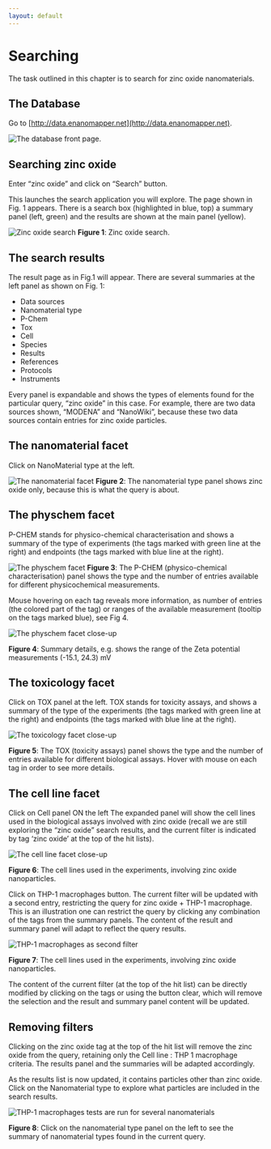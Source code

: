 ```yaml
---
layout: default
---
```


# Searching

The task outlined in this chapter is to search for zinc oxide nanomaterials.

## The Database

Go to [http://data.enanomapper.net](http://data.enanomapper.net).

![The database front page.](media/image2.png)

## Searching zinc oxide

Enter “zinc oxide” and click on “Search” button.

This launches the search application you will explore.  The page shown in Fig. 1 appears. There is a search box (highlighted in blue, top) a summary panel (left, green) and the results are shown at the main panel (yellow). 

![Zinc oxide search](media/image3.png)
**Figure 1**: Zinc oxide search.

## The search results

The result page as in Fig.1 will appear. There are several summaries at the left panel as shown on Fig. 1:

* Data sources
* Nanomaterial type
* P-Chem
* Tox
* Cell
* Species
* Results
* References
* Protocols
* Instruments

Every panel is expandable and shows the types of elements found for the particular query, “zinc oxide” in this case. For example, there are two data sources shown, “MODENA” and “NanoWiki”, because these two data sources contain entries for zinc oxide particles. 

## The nanomaterial facet

Click on NanoMaterial type at the left.

![The nanomaterial facet](media/image4.png)
**Figure 2**: The nanomaterial type panel shows zinc oxide only, because this is what the query is about.

## The physchem facet

P-CHEM stands for physico-chemical characterisation and shows a summary of the type of experiments (the tags marked with green line at the right) and endpoints (the tags marked with blue line at the right).

![The physchem facet](media/image5.png)
**Figure 3**: The P-CHEM (physico-chemical characterisation) panel shows the type and the number of entries available for different physicochemical measurements.

Mouse hovering on each tag reveals more information, as number of entries (the colored part of the tag) or ranges of the available measurement (tooltip on the tags marked blue), see Fig 4.

![The physchem facet close-up](media/image6.png)

**Figure 4**: Summary details, e.g. shows the range of the Zeta potential measurements (-15.1, 24.3) mV

## The toxicology facet

Click on TOX panel at the left. TOX stands for toxicity assays, and shows a summary of the type of the experiments (the tags marked with green line at the right) and endpoints (the tags marked with blue line at the right).

![The toxicology facet close-up](media/image7.png)

**Figure 5**: The TOX (toxicity assays) panel shows the type and the number of entries available for different biological assays.  Hover with mouse on each tag in order to see more details.

## The cell line facet

Click on Cell panel ON the left The expanded panel will show the cell lines used in the biological ass­ays involved with zinc oxide (recall we are still exploring the “zinc oxide” search results, and the current filter is indicated by  tag ‘zinc oxide’ at the top of the hit lists).

![The cell line facet close-up](media/image8.png)

**Figure 6**: The cell lines used in the experiments, involving zinc oxide nanoparticles.

Click on THP-1 macrophages button. The current filter will be updated with a second entry, restricting the query for zinc oxide + THP-1 macrophage. This is an illustration one can restrict the query by clicking any combination of the tags from the summary panels. The content of the result and summary panel will adapt to reflect the query results.

![THP-1 macrophages as second filter](media/image9.png)

**Figure 7**: The cell lines used in the experiments, involving zinc oxide nanoparticles.

The content of the current filter (at the top of the hit list) can be directly modified by clicking on the tags or using the button clear, which will remove the selection and the result and summary panel content will be updated.

## Removing filters 

Clicking on the zinc oxide tag at the top of the hit list will remove the zinc oxide  from the query, retaining only the Cell line : THP 1 macrophage criteria.  The results panel and the summaries will be adapted accordingly.

As the results list is now updated, it contains particles other than zinc oxide.  Click on the Nanomaterial type to explore what particles are included in the search results.

![THP-1 macrophages tests are run for several nanomaterials](media/image10.png)

**Figure 8**: Click on the nanomaterial type panel on the left to see the summary of nanomaterial types found in the current query.
